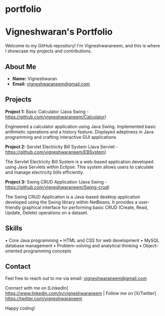 # portfolio
# Vigneshwaran's Portfolio

Welcome to my GitHub repository! I'm Vigneshwaraneem, and this is where I showcase my projects and contributions.

## About Me
- **Name:** Vigneshwaran
- **Email:** vigneshwaraneem@gmail.com

## Projects

**Project 1:** Basic Calculator (Java Swing - https://github.com/vigneshwaraneem/Calculator)

Engineered a calculator application using Java Swing. Implemented basic arithmetic operations and a history feature. Displayed adeptness in Java programming and crafting interactive GUI applications

**Project 2:** Servlet Electricity Bill System (Java Servlet - https://github.com/vigneshwaraneem/EBSystem)

The Servlet Electricity Bill System is a web-based application developed using Java Servlets within Eclipse. This system allows users to calculate and manage electricity bills efficiently.

**Project 3:** Swing CRUD Application (Java Swing - https://github.com/vigneshwaraneem/Swing-crud)

The Swing CRUD Application is a Java-based desktop application developed using the Swing library within NetBeans. It provides a user-friendly graphical interface for performing basic CRUD (Create, Read, Update, Delete) operations on a dataset.

## Skills

• Core Java programming
• HTML and CSS for web development
• MySQL database management
• Problem-solving and analytical thinking
• Object-oriented programming concepts

## Contact
Feel free to reach out to me via email: vigneshwaraneem@gmail.com

Connect with me on [LinkedIn] https://www.linkedin.com/in/vigneshwaraneem | Follow me on [X/Twitter] https://twitter.com/vigneshwaraneem 

Happy coding!
